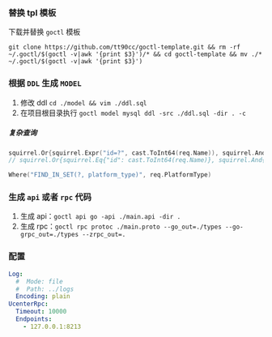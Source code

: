 ### 替换 tpl 模板

下载并替换 `goctl` 模板

```shell
git clone https://github.com/tt90cc/goctl-template.git && rm -rf ~/.goctl/$(goctl -v|awk '{print $3}')/* && cd goctl-template && mv ./* ~/.goctl/$(goctl -v|awk '{print $3}')
```

### 根据 `DDL` 生成 `MODEL`

1. 修改 ddl `cd ./model && vim ./ddl.sql`
2. 在项目根目录执行 `goctl model mysql ddl -src ./ddl.sql -dir . -c`

##### 复杂查询

```go
squirrel.Or{squirrel.Expr("id=?", cast.ToInt64(req.Name)), squirrel.And{squirrel.Eq{"name": req.Name}}}
// squirrel.Or{squirrel.Eq{"id": cast.ToInt64(req.Name)}, squirrel.And{squirrel.Eq{"name": req.Name}}}

Where("FIND_IN_SET(?, platform_type)", req.PlatformType)
```

### 生成 `api` 或者 `rpc` 代码

1. 生成 api：`goctl api go -api ./main.api -dir .`
2. 生成 rpc：`goctl rpc protoc ./main.proto --go_out=./types --go-grpc_out=./types --zrpc_out=.`

### 配置

```yaml
Log:
  #  Mode: file
  #  Path: ../logs
  Encoding: plain
UcenterRpc:
  Timeout: 10000
  Endpoints:
    - 127.0.0.1:8213
```